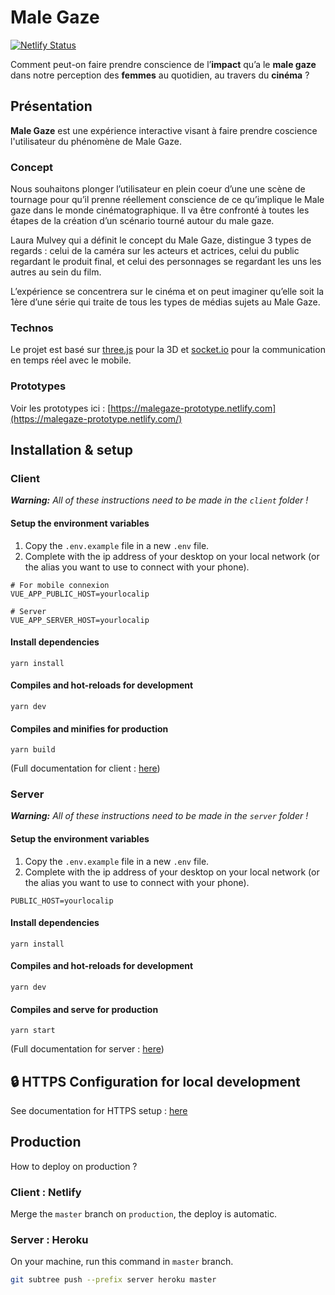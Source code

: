# Male Gaze

[![Netlify Status](https://api.netlify.com/api/v1/badges/752f1a75-cedf-4203-8126-17cc6a19ca09/deploy-status)](https://app.netlify.com/sites/malegaze/deploys)

Comment peut-on faire prendre conscience de l’**impact** qu’a le **male gaze** dans notre perception des **femmes** au quotidien, au travers du **cinéma** ?

## Présentation
**Male Gaze** est une expérience interactive visant à faire prendre coscience l'utilisateur du phénomène de Male Gaze. 

### Concept
Nous souhaitons plonger l’utilisateur en plein coeur d’une une scène de tournage pour qu’il prenne réellement conscience de ce qu’implique le Male gaze dans le monde cinématographique. Il va être confronté à toutes les étapes de la création d’un scénario tourné autour du male gaze. 

Laura Mulvey qui a définit le concept du Male Gaze, distingue 3 types de regards : celui de la caméra sur les acteurs et actrices, celui du public regardant le produit final, et celui des personnages se regardant les uns les autres au sein du film. 

L’expérience se concentrera sur le cinéma et on peut imaginer qu’elle soit la 1ère d’une série qui traite de tous les types de médias sujets au Male Gaze.

### Technos
Le projet est basé sur [three.js](https://threejs.org/) pour la 3D et [socket.io](https://socket.io/) pour la communication en temps réel avec le mobile.

### Prototypes
Voir les prototypes ici : [https://malegaze-prototype.netlify.com](https://malegaze-prototype.netlify.com/)

## Installation & setup

### Client
_**Warning:** All of these instructions need to be made in the `client` folder !_

#### Setup the environment variables
1. Copy the `.env.example` file in a new `.env` file.
2. Complete with the ip address of your desktop on your local network (or the alias you want to use to connect with your phone).

```dotenv
# For mobile connexion
VUE_APP_PUBLIC_HOST=yourlocalip

# Server
VUE_APP_SERVER_HOST=yourlocalip
```

#### Install dependencies
```
yarn install
```

#### Compiles and hot-reloads for development
```
yarn dev
```

#### Compiles and minifies for production
```
yarn build
```

(Full documentation for client : [here](./client/README.md))

### Server
_**Warning:** All of these instructions need to be made in the `server` folder !_

#### Setup the environment variables
1. Copy the `.env.example` file in a new `.env` file.
2. Complete with the ip address of your desktop on your local network (or the alias you want to use to connect with your phone).
```dotenv
PUBLIC_HOST=yourlocalip
```

#### Install dependencies
```
yarn install
```

#### Compiles and hot-reloads for development
```
yarn dev
```

#### Compiles and serve for production
```
yarn start
```

(Full documentation for server : [here](./server/README.md))

## 🔒 HTTPS Configuration for local development

See documentation for HTTPS setup : [here](./HTTPS.md)

## Production

How to deploy on production ?

### Client : Netlify


Merge the `master` branch on `production`, the deploy is automatic.

### Server : Heroku

On your machine, run this command in `master` branch.
```bash
git subtree push --prefix server heroku master
```
